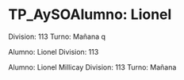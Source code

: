 # TP_AySOAlumno: Lionel
Division: 113
Turno: Mañana
q

Alumno: Lionel
Division: 113

Alumno: Lionel Millicay
Division: 113
Turno: Mañana
